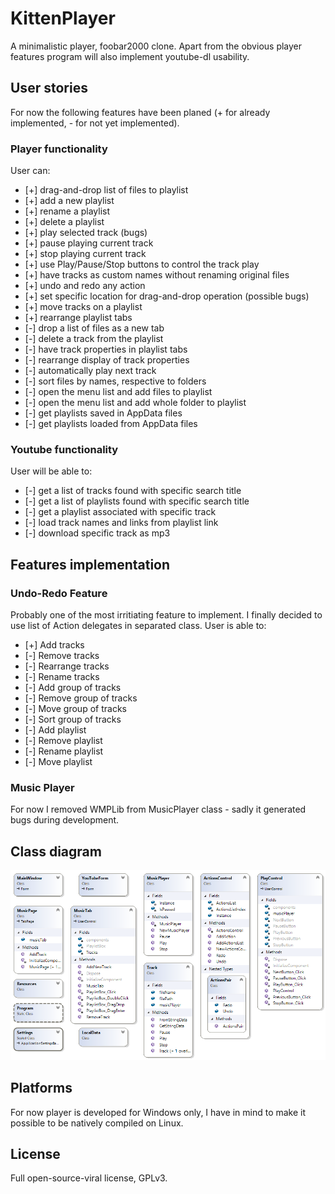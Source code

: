 ﻿# KittenPlayer

A minimalistic player, foobar2000 clone. Apart from the obvious player features program will also implement youtube-dl usability.

## User stories

For now the following features have been planed (+ for already implemented, - for not yet implemented). 

### Player functionality

User can:

+ [+] drag-and-drop list of files to playlist
+ [+] add a new playlist
+ [+] rename a playlist
+ [+] delete a playlist
+ [+] play selected track (bugs)
+ [+] pause playing current track
+ [+] stop playing current track
+ [+] use Play/Pause/Stop buttons to control the track play
+ [+] have tracks as custom names without renaming original files
+ [+] undo and redo any action
+ [+] set specific location for drag-and-drop operation (possible bugs)
+ [+] move tracks on a playlist
+ [+] rearrange playlist tabs
+ [-] drop a list of files as a new tab
+ [-] delete a track from the playlist
+ [-] have track properties in playlist tabs
+ [-] rearrange display of track properties
+ [-] automatically play next track
+ [-] sort files by names, respective to folders
+ [-] open the menu list and add files to playlist
+ [-] open the menu list and add whole folder to playlist
+ [-] get playlists saved in AppData files
+ [-] get playlists loaded from AppData files

### Youtube functionality

User will be able to:

+ [-] get a list of tracks found with specific search title
+ [-] get a list of playlists found with specific search title
+ [-] get a playlist associated with specific track
+ [-] load track names and links from playlist link
+ [-] download specific track as mp3

## Features implementation

### Undo-Redo Feature

Probably one of the most irritiating feature to implement. I finally decided to use list of Action delegates in separated class.
User is able to:

+ [+] Add tracks
+ [-] Remove tracks
+ [-] Rearrange tracks
+ [-] Rename tracks
+ [-] Add group of tracks
+ [-] Remove group of tracks
+ [-] Move group of tracks
+ [-] Sort group of tracks
+ [-] Add playlist
+ [-] Remove playlist
+ [-] Rename playlist
+ [-] Move playlist

### Music Player

For now I removed WMPLib from MusicPlayer class - sadly it generated bugs during development.

## Class diagram

![Class diagram](/ClassDiagram.png)

## Platforms

For now player is developed for Windows only, I have in mind to make it possible to be natively compiled on Linux.

## License

Full open-source-viral license, GPLv3.